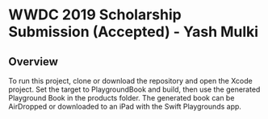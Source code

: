 #  WWDC 2019 Scholarship Submission (Accepted) - Yash Mulki #

## Overview ##

To run this project, clone or download the repository and open the Xcode project. Set the target to PlaygroundBook and build, then use the generated Playground Book in the products folder. The generated book can be AirDropped or downloaded to an iPad with the Swift Playgrounds app.
